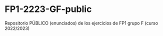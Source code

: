 # FP1-2223-GF-public
Repositorio  PÚBLICO (enunciados) de los ejercicios de FP1 grupo F (curso 2022/2023)
